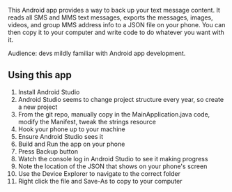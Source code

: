 This Android app provides a way to back up your text message content. It reads all SMS and MMS text messages, exports the messages, images, videos, and group MMS address info to a JSON file on your phone. You can then copy it to your computer and write code to do whatever you want with it.

Audience: devs mildly familiar with Android app development.

## Using this app

1. Install Android Studio
1. Android Studio seems to change project structure every year, so create a new project
1. From the git repo, manually copy in the MainApplication.java code, modify the Manifest, tweak the strings resource
1. Hook your phone up to your machine
1. Ensure Android Studio sees it
1. Build and Run the app on your phone
1. Press Backup button
1. Watch the console log in Android Studio to see it making progress
1. Note the location of the JSON that shows on your phone's screen
1. Use the Device Explorer to navigate to the correct folder
1. Right click the file and Save-As to copy to your computer

